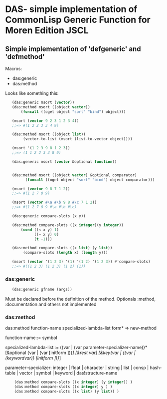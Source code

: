 # DAS- simple implementation of CommonLisp Generic Function for Moren Edition JSCL


## Simple implementation of 'defgeneric' and 'defmethod'

Macros: 
- das:generic 
- das:method

Looks like something this:

```lisp
   (das:generic msort (vector))
   (das:method msort ((object vector)) 
       (funcall ((oget object "sort" "bind") object)))

   (msort (vector 9 2 3 1 2 3 4))
   ;;=> #(1 2 2 3 3 4 9)

   (das:method msort ((object list)) 
        (vector-to-list (msort (list-to-vector object))))

   (msort '(1 2 3 9 8 1 2 3))
   ;;=> (1 1 2 2 3 3 8 9)

   (das:generic msort (vector &optional function))


   (das:method msort ((object vector) &optional comparator)  
         (funcall ((oget object "sort" "bind") object comparator)))

   (msort (vector 9 8 7 1 2))
   ;;=> #(1 2 7 8 9)

   (msort (vector #\a #\b 9 8 #\c 7 1 2))
   ;;=> #(1 2 7 8 9 #\a #\b #\c)

   (das:generic compare-slots (x y)) 

   (das:method compare-slots ((x integer)(y integer)) 
       (cond ((< x y) 1) 
             ((= x y) 0) 
             (t -1))) 

   (das:method compare-slots ((x list) (y list)) 
        (compare-slots (length x) (length y)))

   (msort (vector '(1 2 3) '(1) '(1 2) '(1 2 3)) #'compare-slots)
   ;;=> #((1 2 3) (1 2 3) (1 2) (1))
```

### das:generic

```lisp
   (das:generic gfname (args))
```

Must be declared before the definition of the method. Optionals :method, :documentation and others not implemented


### das:method

das:method function-name  specialized-lambda-list  form*
=> new-method

function-name::= symbol

specialized-lambda-list::= ({var | (var parameter-specializer-name)}* 
                            [&optional {var | (var [initform ])}*] 
                            [&rest var] 
                            [&key{var | ({var | (keywordvar)} [initform  ])}*]

parameter-specializer: integer | float | character | string 
                       | list  | consp
                       | hash-table | vector | symbol | keyword 
                       | das!structure-name 

```lisp
    (das:method compare-slots ((x integer) (y integer)) )
    (das:method compare-slots ((x integer) y ) )
    (das:method compare-slots ((x list) (y list)) )
```



